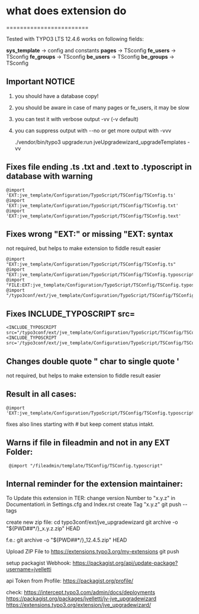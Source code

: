 
# what does extension do
========================

Tested with TYPO3 LTS 12.4.6
works on following fields: 

**sys_template** -> config and constants 
**pages** -> TSconfig
**fe_users** -> TSconfig
**fe_groups** -> TSconfig
**be_users** -> TSconfig
**be_groups** -> TSconfig

## Important NOTICE 

1. you should have a database copy!
2. you should be aware in case of many pages or fe_users, it may be slow
3. you can test it with verbose output -vv (-v default) 
4. you can suppress output with --no or get more output with -vvv


    ./vendor/bin/typo3 upgrade:run jveUpgradewizard_upgradeTemplates -vv


## Fixes file ending .ts .txt and .text to .typoscript in database with warning

    @import 'EXT:jve_template/Configuration/TypoScript/TSConfig/TSConfig.ts'
    @import 'EXT:jve_template/Configuration/TypoScript/TSConfig/TSConfig.txt'
    @import 'EXT:jve_template/Configuration/TypoScript/TSConfig/TSConfig.text'
    

## Fixes  wrong "EXT:" or missing "EXT: syntax

not required, but helps to make extension to fiddle result easier 

    @import "EXT:jve_template/Configuration/TypoScript/TSConfig/TSConfig.ts"
    @import "EXT:jve_template/Configuration/TypoScript/TSConfig/TSConfig.typoscript"
    @import "FILE:EXT:jve_template/Configuration/TypoScript/TSConfig/TSConfig.typoscript"
    @import "/typo3conf/ext/jve_template/Configuration/TypoScript/TSConfig/TSConfig.typoscript"


## Fixes  INCLUDE_TYPOSCRIPT src=

    <INCLUDE_TYPOSCRIPT src="/typo3conf/ext/jve_template/Configuration/TypoScript/TSConfig/TSConfig.typoscript">
    <INCLUDE_TYPOSCRIPT src='/typo3conf/ext/jve_template/Configuration/TypoScript/TSConfig/TSConfig.typoscript'>


## Changes double quote " char to single quote '  

not required, but helps to make extension to fiddle result easier


## Result in all cases:

    @import 'EXT:jve_template/Configuration/TypoScript/TSConfig/TSConfig.typoscript'

fixes also lines starting with # but keep coment status intakt.


## Warns if file in fileadmin and not in any EXT Folder:
   
     @import "/fileadmin/template/TSConfig/TSConfig.typoscript" 



## Internal reminder for the extension maintainer:
To Update this extension in TER:
change version Number to "x.y.z" in Documentation\ in Settings.cfg and Index.rst
create Tag "x.y.z"
git push --tags

create new zip file:
cd typo3conf/ext/jve_upgradewizard
git archive -o "${PWD##*/}_x.y.z.zip" HEAD

f.e.:
git archive -o "${PWD##*/}_12.4.5.zip" HEAD


Upload ZIP File to https://extensions.typo3.org/my-extensions
git push

setup packagist Webhook:
https://packagist.org/api/update-package?username=jvelletti

api Token from Profile:
https://packagist.org/profile/

check:
https://intercept.typo3.com/admin/docs/deployments
https://packagist.org/packages/jvelletti/jv-jve_upgradewizard
https://extensions.typo3.org/extension/jve_upgradewizard/